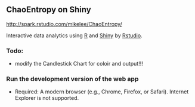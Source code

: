 ## ChaoEntropy on Shiny

http://spark.rstudio.com/mikelee/ChaoEntropy/

Interactive data analytics using [R](http://www.r-project.org/) and [Shiny](http://www.rstudio.com/shiny/) by [Rstudio](http://www.rstudio.com/). 

### Todo:
- modify the Candlestick Chart for coloir and output!!!


### Run the development version of the web app
- Required: A modern browser (e.g., Chrome, Firefox, or Safari). Internet Explorer is not supported.
  

